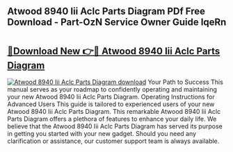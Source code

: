 ## Atwood 8940 Iii Aclc Parts Diagram PDf Free Download - Part-OzN Service Owner Guide IqeRn

# <h2><a href="http://dfp5nx.blite.top/?on=Atwood+8940+Iii+Aclc+Parts+Diagram">🔗Download New 👉🔴 Atwood 8940 Iii Aclc Parts Diagram</a></h2>

[![Atwood 8940 Iii Aclc Parts Diagram download](https://i.imgur.com/lujVjoI.png)](http://dfp5nx.blite.top/?on=Atwood+8940+Iii+Aclc+Parts+Diagram)
Your Path to Success This manual serves as your roadmap to confidently operating and maintaining your new Atwood 8940 Iii Aclc Parts Diagram. Operating Instructions for Advanced Users This guide is tailored to experienced users of your new Atwood 8940 Iii Aclc Parts Diagram. This remarkable Atwood 8940 Iii Aclc Parts Diagram offers a plethora of features to enhance your daily life. We believe that the Atwood 8940 Iii Aclc Parts Diagram has served its purpose in getting you started with your new gadget. Should you need any clarification or assistance, our customer support team is always available.
